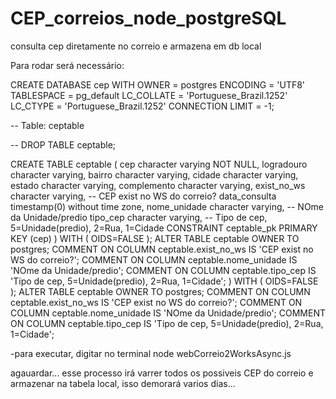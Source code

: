 # CEP_correios_node_postgreSQL
consulta cep diretamente no correio e armazena em db local



Para rodar será necessário:

CREATE DATABASE cep
  WITH OWNER = postgres
       ENCODING = 'UTF8'
       TABLESPACE = pg_default
       LC_COLLATE = 'Portuguese_Brazil.1252'
       LC_CTYPE = 'Portuguese_Brazil.1252'
       CONNECTION LIMIT = -1;


-- Table: ceptable

-- DROP TABLE ceptable;

CREATE TABLE ceptable ( cep character varying NOT NULL, logradouro character varying, bairro character varying, cidade character varying, estado character varying, complemento character varying, 
exist_no_ws character varying, -- CEP exist no WS do correio?
data_consulta timestamp(0) without time zone, 
nome_unidade character varying, -- NOme da Unidade/predio 
tipo_cep character varying, -- Tipo de cep, 5=Unidade(predio), 2=Rua, 1=Cidade 
CONSTRAINT ceptable_pk PRIMARY KEY (cep) ) WITH ( OIDS=FALSE ); ALTER TABLE ceptable OWNER TO postgres; 
COMMENT ON COLUMN ceptable.exist_no_ws IS 'CEP exist no WS do correio?'; 
COMMENT ON COLUMN ceptable.nome_unidade IS 'NOme da Unidade/predio'; 
COMMENT ON COLUMN ceptable.tipo_cep IS 'Tipo de cep, 5=Unidade(predio), 2=Rua, 1=Cidade';
)
WITH (
  OIDS=FALSE
);
ALTER TABLE ceptable
  OWNER TO postgres;
COMMENT ON COLUMN ceptable.exist_no_ws IS 'CEP exist no WS do correio?';
COMMENT ON COLUMN ceptable.nome_unidade IS 'NOme da Unidade/predio';
COMMENT ON COLUMN ceptable.tipo_cep IS 'Tipo de cep, 5=Unidade(predio), 2=Rua, 1=Cidade';



-para executar, digitar no terminal 
node webCorreio2WorksAsync.js

agauardar... esse processo irá varrer todos os possiveis CEP do correio e armazenar na tabela local, isso demorará varios dias...
